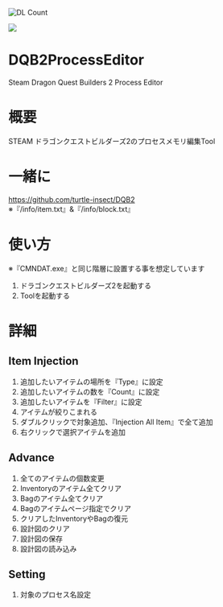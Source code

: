 ![DL Count](https://img.shields.io/github/downloads/turtle-insect/DQB2ProcessEditor/total.svg)

<p>
  <a>
  <img src="https://user-images.githubusercontent.com/30800900/143938683-a4228976-8dba-4c5a-bce4-9a37aab72404.png"/>
  </a>
</p>

# DQB2ProcessEditor
Steam Dragon Quest Builders 2 Process Editor

# 概要
STEAM ドラゴンクエストビルダーズ2のプロセスメモリ編集Tool

# 一緒に
https://github.com/turtle-insect/DQB2  
※『/info/item.txt』&『/info/block.txt』

# 使い方
※『CMNDAT.exe』と同じ階層に設置する事を想定しています
1. ドラゴンクエストビルダーズ2を起動する
2. Toolを起動する

# 詳細
## Item Injection
1. 追加したいアイテムの場所を『Type』に設定
2. 追加したいアイテムの数を『Count』に設定
3. 追加したいアイテムを『Filter』に設定
4. アイテムが絞りこまれる
5. ダブルクリックで対象追加、『Injection All Item』で全て追加
6. 右クリックで選択アイテムを追加

## Advance
1. 全てのアイテムの個数変更
2. Inventoryのアイテム全てクリア
3. Bagのアイテム全てクリア
4. Bagのアイテムページ指定でクリア
5. クリアしたInventoryやBagの復元
6. 設計図のクリア
7. 設計図の保存
8. 設計図の読み込み

## Setting
1. 対象のプロセス名設定
